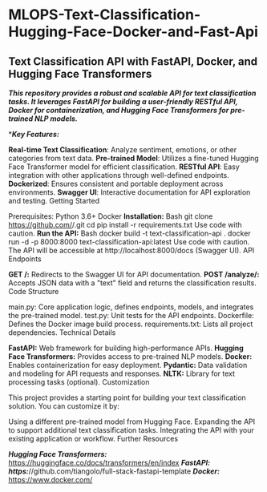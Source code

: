 # MLOPS-Text-Classification-Hugging-Face-Docker-and-Fast-Api
## Text Classification API with FastAPI, Docker, and Hugging Face Transformers

*********************This repository provides a robust and scalable API for text classification tasks. It leverages FastAPI for building a user-friendly RESTful API, Docker for containerization, and Hugging Face Transformers for pre-trained NLP models.*********************

****Key Features:***

**Real-time Text Classification**: Analyze sentiment, emotions, or other categories from text data.
**Pre-trained Model**: Utilizes a fine-tuned Hugging Face Transformer model for efficient classification.
**RESTful API**: Easy integration with other applications through well-defined endpoints.
**Dockerized**: Ensures consistent and portable deployment across environments.
**Swagger UI**: Interactive documentation for API exploration and testing.
Getting Started

Prerequisites:
Python 3.6+
Docker
**Installation:**
Bash
git clone https://github.com/<your-username>/<your-repo-name>.git
cd <your-repo-name>
pip install -r requirements.txt
Use code with caution.
**Run the API:**
Bash
docker build -t text-classification-api .
docker run -d -p 8000:8000 text-classification-api:latest
Use code with caution.
The API will be accessible at http://localhost:8000/docs (Swagger UI).
API Endpoints

**GET /:** Redirects to the Swagger UI for API documentation.
**POST /analyze/:** Accepts JSON data with a "text" field and returns the classification results.
Code Structure

main.py: Core application logic, defines endpoints, models, and integrates the pre-trained model.
test.py: Unit tests for the API endpoints.
Dockerfile: Defines the Docker image build process.
requirements.txt: Lists all project dependencies.
Technical Details

**FastAPI:** Web framework for building high-performance APIs.
**Hugging Face Transformers:** Provides access to pre-trained NLP models.
**Docker:** Enables containerization for easy deployment.
**Pydantic:** Data validation and modeling for API requests and responses.
**NLTK:** Library for text processing tasks (optional).
Customization

This project provides a starting point for building your text classification solution. You can customize it by:

Using a different pre-trained model from Hugging Face.
Expanding the API to support additional text classification tasks.
Integrating the API with your existing application or workflow.
Further Resources

***Hugging Face Transformers:*** https://huggingface.co/docs/transformers/en/index
***FastAPI: https:***//github.com/tiangolo/full-stack-fastapi-template
***Docker:*** https://www.docker.com/
